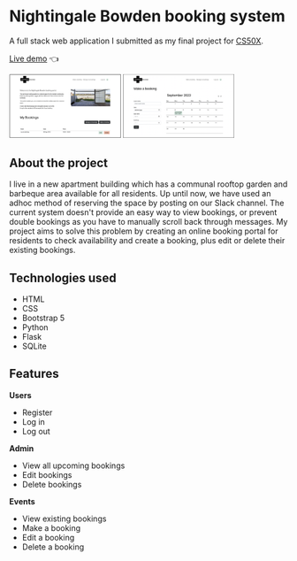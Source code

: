 # Nightingale Bowden booking system

A full stack web application I submitted as my final project for [CS50X](https://www.edx.org/course/introduction-computer-science-harvardx-cs50x).

[Live demo](https://youtu.be/6H7RhHVe6g4) :point_left:

<img src="/docs/screenshots/home.png" width="40%" style="display:inline">     <img src="/docs/screenshots/make-a-booking.png" width="40%" style="display:inline">

## About the project

I live in a new apartment building which has a communal rooftop garden and barbeque area available for all residents. Up until now, we have used an adhoc method of reserving the space by posting on our Slack channel. The current system doesn't provide an easy way to view bookings, or prevent double bookings as you have to manually scroll back through messages. My project aims to solve this problem by creating an online booking portal for residents to check availability and create a booking, plus edit or delete their existing bookings.

## Technologies used

- HTML
- CSS
- Bootstrap 5
- Python
- Flask
- SQLite

## Features

**Users**
- Register
- Log in
- Log out

**Admin**
- View all upcoming bookings
- Edit bookings
- Delete bookings

**Events**
- View existing bookings
- Make a booking
- Edit a booking
- Delete a booking


